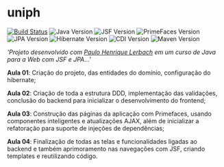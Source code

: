 # uniph

[![Build Status](https://travis-ci.org/DanSilva41/uniph.svg?branch=%232-create-repositories)](https://travis-ci.org/DanSilva41/uniph)
![Java Version](https://img.shields.io/badge/Java-1.8-red.svg)
![JSF Version](https://img.shields.io/badge/JSF-2.2.9-blue.svg)
![PrimeFaces Version](https://img.shields.io/badge/PrimeFaces-6.1-blue.svg)
![JPA Version](https://img.shields.io/badge/JPA-2.1-orange.svg)
![Hibernate Version](https://img.shields.io/badge/Hibernate-5.1.0--Final-orange.svg)
![CDI Version](https://img.shields.io/badge/CDI-2.0-4286f4.svg)
![Maven Version](https://img.shields.io/badge/Maven-3.3-7036ed.svg)


*'Projeto desenvolvido com [Paulo Henrique Lerbach](https://www.linkedin.com/in/palerique/) em um curso de Java para a Web com JSF e JPA...'*

**Aula 01**: Criação do projeto, das entidades do domínio, configuração do hibernate;

**Aula 02**: Criação de toda a estrutura DDD, implementação das validações, conclusão do backend para inicializar o desenvolvimento do frontend;

**Aula 03**: Construção das páginas da aplicação com Primefaces, usando componentes inteligentes e atualizações AJAX, além de inicializar a refatoração para suporte de injeções de dependências;

**Aula 04**: Finalização de todas as telas e funcionalidades ligadas ao backend e também aprimoramento nas navegações com JSF, criando templates e reutilizando código.
